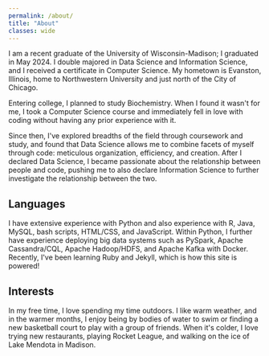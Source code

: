```yaml
---
permalink: /about/
title: "About"
classes: wide
---
```


I am a recent graduate of the University of Wisconsin-Madison; I graduated in May 2024. I double majored in Data Science and Information Science, and I received a certificate in Computer Science. My hometown is Evanston, Illinois, home to Northwestern University and just north of the City of Chicago.

Entering college, I planned to study Biochemistry. When I found it wasn't for me, I took a Computer Science course and immediately fell in love with coding without having any prior experience with it. 

Since then, I've explored breadths of the field through coursework and study, and found that Data Science allows me to combine facets of myself through code: meticulous organization, efficiency, and creation. After I declared Data Science, I became passionate about the relationship between people and code, pushing me to also declare Information Science to further investigate the relationship between the two.

## Languages

I have extensive experience with Python and also experience with R, Java, MySQL, bash scripts, HTML/CSS, and JavaScript. Within Python, I further have experience deploying big data systems such as PySpark, Apache Cassandra/CQL, Apache Hadoop/HDFS, and Apache Kafka with Docker. Recently, I've been learning Ruby and Jekyll, which is how this site is powered! 

## Interests

In my free time, I love spending my time outdoors. I like warm weather, and in the warmer months, I enjoy being by bodies of water to swim or finding a new basketball court to play with a group of friends. When it's colder, I love trying new restaurants, playing Rocket League, and walking on the ice of Lake Mendota in Madison.
